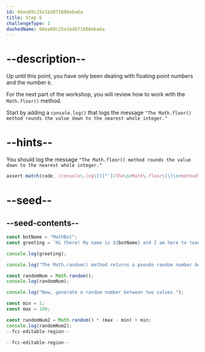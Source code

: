 ```yaml
---
id: 66ea89c25e1bd871688eba6a
title: Step 6
challengeType: 1
dashedName: 66ea89c25e1bd871688eba6a
---
```


# --description--

Up until this point, you have only been dealing with floating point numbers and the number `0`.

For the next part of the workshop, you will review how to work with the `Math.floor()` method.

Start by adding a `console.log()` that logs the message `"The Math.floor() method rounds the value down to the nearest whole integer."`

# --hints--

You should log the message `"The Math.floor() method rounds the value down to the nearest whole integer."`

```js
assert.match(code, /console\.log\((["'])The\s+Math\.floor\(\)\s+method\s+rounds\s+the\s+value\s+down\s+to\s+the\s+nearest\s+whole\s+integer\.\1\)/);
```

# --seed--

## --seed-contents--

```js
const botName = "MathBot";
const greeting = `Hi there! My name is ${botName} and I am here to teach you about the Math object!`;

console.log(greeting);

console.log("The Math.random() method returns a pseudo random number between 0 and less than 1.");

const randomNum = Math.random();
console.log(randomNum);

console.log("Now, generate a random number between two values.");

const min = 1;
const max = 100;

const randomNum2 = Math.random() * (max - min) + min;
console.log(randomNum2);
--fcc-editable-region--

--fcc-editable-region--
```
